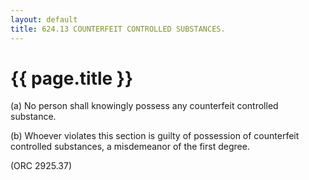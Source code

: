 ```yaml
---
layout: default 
title: 624.13 COUNTERFEIT CONTROLLED SUBSTANCES.
---
```


{{ page.title }}
================

​(a) No person shall knowingly possess any counterfeit controlled
substance.

​(b) Whoever violates this section is guilty of possession of
counterfeit controlled substances, a misdemeanor of the first degree.

(ORC 2925.37)
